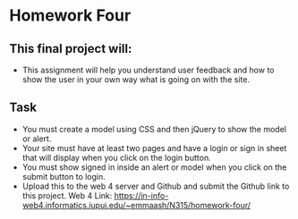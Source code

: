 # Homework Four

## This final project will:

- This assignment will help you understand user feedback and how to show the user in your own way what is going on with the site.

## Task

- You must create a model using CSS and then jQuery to show the model or alert.
- Your site must have at least two pages and have a login or sign in sheet that will display when you click on the login button.
- You must show signed in inside an alert or model when you click on the submit button to login.
- Upload this to the web 4 server and Github and submit the Github link to this project.
  Web 4 Link: https://in-info-web4.informatics.iupui.edu/~emmaash/N315/homework-four/
